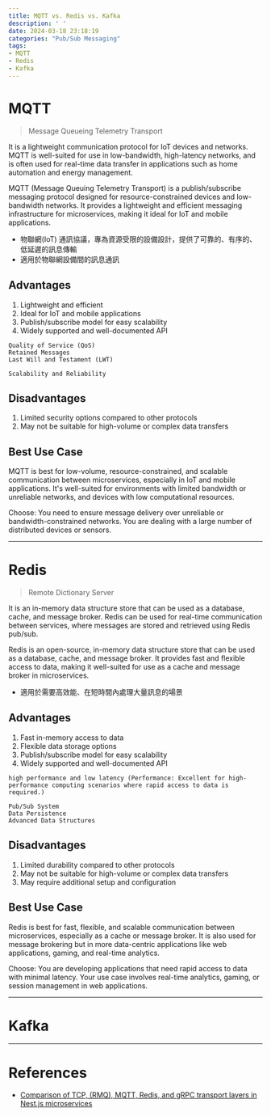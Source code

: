 ```yaml
---
title: MQTT vs. Redis vs. Kafka
description: ' '
date: 2024-03-18 23:18:19
categories: "Pub/Sub Messaging"
tags:
- MQTT
- Redis
- Kafka
---
```


# MQTT
> Message Queueing Telemetry Transport

It is a lightweight communication protocol for IoT devices and networks. MQTT is well-suited for use in low-bandwidth, high-latency networks, and is often used for real-time data transfer in applications such as home automation and energy management.

MQTT (Message Queuing Telemetry Transport) is a publish/subscribe messaging protocol designed for resource-constrained devices and low-bandwidth networks. It provides a lightweight and efficient messaging infrastructure for microservices, making it ideal for IoT and mobile applications.

- 物聯網(IoT) 通訊協議，專為資源受限的設備設計，提供了可靠的、有序的、低延遲的訊息傳輸
- 適用於物聯網設備間的訊息通訊

## Advantages
1. Lightweight and efficient
2. Ideal for IoT and mobile applications
3. Publish/subscribe model for easy scalability
4. Widely supported and well-documented API

```
Quality of Service (QoS)
Retained Messages
Last Will and Testament (LWT)

Scalability and Reliability
```

## Disadvantages
1. Limited security options compared to other protocols
2. May not be suitable for high-volume or complex data transfers

## Best Use Case
MQTT is best for low-volume, resource-constrained, and scalable communication between microservices, especially in IoT and mobile applications.
It's well-suited for environments with limited bandwidth or unreliable networks, and devices with low computational resources.

Choose: You need to ensure message delivery over unreliable or bandwidth-constrained networks. You are dealing with a large number of distributed devices or sensors.

--- 
# Redis
> Remote Dictionary Server

It is an in-memory data structure store that can be used as a database, cache, and message broker. Redis can be used for real-time communication between services, where messages are stored and retrieved using Redis pub/sub.

Redis is an open-source, in-memory data structure store that can be used as a database, cache, and message broker. It provides fast and flexible access to data, making it well-suited for use as a cache and message broker in microservices.

- 適用於需要高效能、在短時間內處理大量訊息的場景

## Advantages
1. Fast in-memory access to data
2. Flexible data storage options
3. Publish/subscribe model for easy scalability
4. Widely supported and well-documented API

```
high performance and low latency (Performance: Excellent for high-performance computing scenarios where rapid access to data is required.)

Pub/Sub System
Data Persistence
Advanced Data Structures

```

## Disadvantages
1. Limited durability compared to other protocols
2. May not be suitable for high-volume or complex data transfers
3. May require additional setup and configuration

## Best Use Case
Redis is best for fast, flexible, and scalable communication between microservices, especially as a cache or message broker.
It is also used for message brokering but in more data-centric applications like web applications, gaming, and real-time analytics.

Choose: You are developing applications that need rapid access to data with minimal latency. Your use case involves real-time analytics, gaming, or session management in web applications.


---
# Kafka


---
# References
- [Comparison of TCP, (RMQ), MQTT, Redis, and gRPC transport layers in Nest.js microservices](https://blog.nonstopio.com/comparison-of-tcp-rmq-mqtt-redis-and-grpc-transport-layers-in-nest-js-microservices-2c10a2a98a6f)
